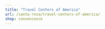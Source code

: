 ```yaml
---
title: "Travel Centers of America"
url: /santa-rosa/travel-centers-of-america/
shop: convenience
---
```

